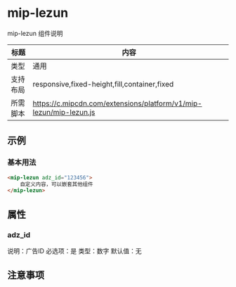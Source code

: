 # mip-lezun

mip-lezun 组件说明

标题|内容
----|----
类型|通用
支持布局|responsive,fixed-height,fill,container,fixed
所需脚本|https://c.mipcdn.com/extensions/platform/v1/mip-lezun/mip-lezun.js

## 示例

### 基本用法
```html
<mip-lezun adz_id="123456">
    自定义内容，可以嵌套其他组件
</mip-lezun>
```

## 属性

### adz_id

说明：广告ID
必选项：是
类型：数字
默认值：无

## 注意事项

